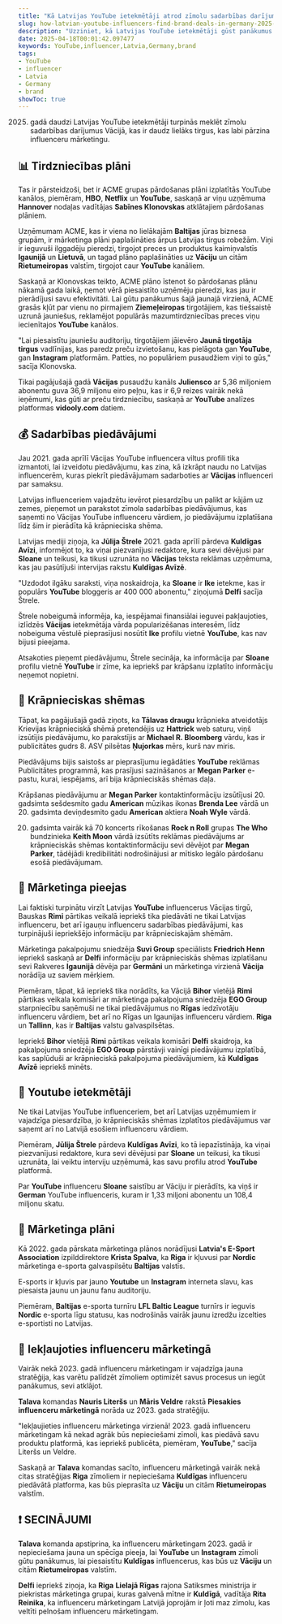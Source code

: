 ```yaml
---
title: "Kā Latvijas YouTube ietekmētāji atrod zīmolu sadarbības darījumus Vācijā?"
slug: how-latvian-youtube-influencers-find-brand-deals-in-germany-2025-04-18
description: "Uzziniet, kā Latvijas YouTube ietekmētāji gūst panākumus zīmolu mārketingā Vācijā, sadarbojoties ar zīmoliem un pieprasot augstākas cenas."
date: 2025-04-18T00:01:42.097477
keywords: YouTube,influencer,Latvia,Germany,brand
tags:
- YouTube
- influencer
- Latvia
- Germany
- brand
showToc: true
---
```


2025. gadā daudzi Latvijas YouTube ietekmētāji turpinās meklēt zīmolu sadarbības darījumus Vācijā, kas ir daudz lielāks tirgus, kas labi pārzina influenceru mārketingu.


## 📊 Tirdzniecības plāni

Tas ir pārsteidzoši, bet ir ACME grupas pārdošanas plāni izplatītās YouTube kanālos, piemēram, **HBO**, **Netflix** un **YouTube**, saskaņā ar viņu uzņēmuma **Hannover** nodaļas vadītājas **Sabīnes Klonovskas** atklātajiem pārdošanas plāniem.

Uzņēmumam ACME, kas ir viena no lielākajām **Baltijas** jūras biznesa grupām, ir mārketinga plāni paplašināties ārpus Latvijas tirgus robežām. Viņi ir ieguvuši ilggadēju pieredzi, tirgojot preces un produktus kaimiņvalstīs **Igaunijā** un **Lietuvā**, un tagad plāno paplašināties uz **Vāciju** un citām **Rietumeiropas** valstīm, tirgojot caur **YouTube** kanāliem.

Saskaņā ar Klonovskas teikto, ACME plāno īstenot šo pārdošanas plānu nākamā gada laikā, ņemot vērā piesaistīto uzņēmēju pieredzi, kas jau ir pierādījusi savu efektivitāti. Lai gūtu panākumus šajā jaunajā virzienā, ACME grasās kļūt par vienu no pirmajiem **Ziemeļeiropas** tirgotājiem, kas tiešsaistē uzrunā jauniešus, reklamējot populārās mazumtirdzniecības preces viņu iecienītajos **YouTube** kanālos.

"Lai piesaistītu jauniešu auditoriju, tirgotājiem jāievēro **Jaunā tirgotāja tirgus** vadlīnijas, kas paredz preču izvietošanu, kas pielāgota gan **YouTube**, gan **Instagram** platformām. Patties, no populāriem pusaudžiem viņi to gūs," sacīja Klonovska. 

Tikai pagājušajā gadā **Vācijas** pusaudžu kanāls **Juliensco** ar 5,36 miljoniem abonentu guva 36,9 miljonu eiro peļņu, kas ir 6,9 reizes vairāk nekā ieņēmumi, kas gūti ar preču tirdzniecību, saskaņā ar **YouTube** analīzes platformas **vidooly.com** datiem. 

## 💰 Sadarbības piedāvājumi

Jau 2021. gada aprīlī Vācijas YouTube influencera viltus profili tika izmantoti, lai izveidotu piedāvājumu, kas zina, kā izkrāpt naudu no Latvijas influencerēm, kuras piekrīt piedāvājumam sadarboties ar **Vācijas** influenceri par samaksu.

Latvijas influenceriem vajadzētu ievērot piesardzību un palikt ar kājām uz zemes, pieņemot un parakstot zīmola sadarbības piedāvājumus, kas saņemti no Vācijas YouTube influenceru vārdiem, jo ​​piedāvājumu izplatīšana līdz šim ir pierādīta kā krāpnieciska shēma.

Latvijas mediji ziņoja, ka **Jūlija Štrele** 2021. gada aprīlī pārdeva **Kuldīgas Avīzi**, informējot to, ka viņai piezvanījusi redaktore, kura sevi dēvējusi par **Sloane** un teikusi, ka tikusi uzrunāta no **Vācijas** teksta reklāmas uzņēmuma, kas jau pasūtījuši intervijas rakstu **Kuldīgas Avīzē**.

"Uzdodot ilgāku saraksti, viņa noskaidroja, ka **Sloane** ir **Ike** ietekme, kas ir populārs **YouTube** bloggeris ar 400 000 abonentu," ziņojumā **Delfi** sacīja Štrele.

Štrele nobeigumā informēja, ka, iespējamai finansiālai ieguvei pakļaujoties, izlīdzēs **Vācijas** ietekmētāja vārda popularizēšanas interesēm, līdz nobeiguma vēstulē pieprasījusi nosūtīt **Ike** profilu vietnē **YouTube**, kas nav bijusi pieejama. 

Atsakoties pieņemt piedāvājumu, Štrele secināja, ka informācija par **Sloane** profilu vietnē **YouTube** ir zīme, ka iepriekš par krāpšanu izplatīto informāciju neņemot nopietni.

## 🚨 Krāpnieciskas shēmas

Tāpat, ka pagājušajā gadā ziņots, ka **Tālavas draugu** krāpnieka atveidotājs Krievijas krāpnieciskā shēmā pretendējis uz **Hattrick** web saturu, viņš izsūtījis piedāvājumu, ko parakstījis ar **Michael R. Bloomberg** vārdu, kas ir publicitātes gudrs 8. ASV pilsētas **Ņujorkas** mērs, kurš nav miris.

Piedāvājums bijis saistošs ar pieprasījumu iegādāties **YouTube** reklāmas Publicitātes programmā, kas prasījusi sazināšanos ar **Megan Parker** e-pastu, kurai, iespējams, arī bija krāpnieciskās shēmas daļa.

Krāpšanas piedāvājumu ar **Megan Parker** kontaktinformāciju izsūtījusi 20. gadsimta sešdesmito gadu **American** mūzikas ikonas **Brenda Lee** vārdā un 20. gadsimta deviņdesmito gadu **American** aktiera **Noah Wyle** vārdā.

20. gadsimta vairāk kā 70 koncerts rīkošanas **Rock n Roll** grupas **The Who** bundzinieka **Keith Moon** vārdā izsūtīts reklāmas piedāvājums ar krāpnieciskās shēmas kontaktinformāciju sevi dēvējot par **Megan Parker**, tādējādi kredibilitāti nodrošinājusi ar mītisko legālo pārdošanu esošā piedāvājumam.

## 💼 Mārketinga pieejas

Lai faktiski turpinātu virzīt Latvijas **YouTube** influencerus Vācijas tirgū, Bauskas **Rimi** pārtikas veikalā iepriekš tika piedāvāti ne tikai Latvijas influenceru, bet arī igauņu influenceru sadarbības piedāvājumi, kas turpinājuši iepriekšējo informāciju par krāpnieciskajām shēmām.

Mārketinga pakalpojumu sniedzēja **Suvi Group** speciālists **Friedrich Henn** iepriekš saskaņā ar **Delfi** informāciju par krāpnieciskās shēmas izplatīšanu sevi Rakveres **Igaunijā** dēvēja par **Germāni** un mārketinga virzienā **Vācija** norādīja uz saviem mērķiem.

Piemēram, tāpat, kā iepriekš tika norādīts, ka Vācijā **Bihor** vietējā **Rimi** pārtikas veikala komisāri ar mārketinga pakalpojuma sniedzēja **EGO Group** starpniecību saņēmuši ne tikai piedāvājumus no **Rīgas** iedzīvotāju influenceru vārdiem, bet arī no Rīgas un Igaunijas influenceru vārdiem. **Riga** un **Tallinn**, kas ir **Baltijas** valstu galvaspilsētas.

Iepriekš **Bihor** vietējā **Rimi** pārtikas veikala komisāri **Delfi** skaidroja, ka pakalpojuma sniedzēja **EGO Group** pārstāvji vainīgi piedāvājumu izplatībā, kas saplūduši ar krāpnieciskā pakalpojuma piedāvājumiem, kā **Kuldīgas Avīzē** iepriekš minēts.

## 🎥 Youtube ietekmētāji

Ne tikai Latvijas YouTube influenceriem, bet arī Latvijas uzņēmumiem ir vajadzīga piesardzība, jo krāpnieciskās shēmas izplatītos piedāvājumus var saņemt arī no Latvijā esošiem influenceru vārdiem.

Piemēram, **Jūlija Štrele** pārdeva **Kuldīgas Avīzi**, ko tā iepazīstināja, ka viņai piezvanījusi redaktore, kura sevi dēvējusi par **Sloane** un teikusi, ka tikusi uzrunāta, lai veiktu interviju uzņēmumā, kas savu profilu atrod **YouTube** platformā.

Par **YouTube** influenceru **Sloane** saistību ar Vāciju ir pierādīts, ka viņš ir **German** YouTube influenceris, kuram ir 1,33 miljoni abonentu un 108,4 miljonu skatu.

## 📢 Mārketinga plāni

Kā 2022. gada pārskata mārketinga plānos norādījusi **Latvia's E-Sport Association** izpilddirektore **Krista Spalva**, ka **Riga** ir kļuvusi par **Nordic** mārketinga e-sporta galvaspilsētu **Baltijas** valstīs. 

E-sports ir kļuvis par jauno **Youtube** un **Instagram** interneta slavu, kas piesaista jaunu un jaunu fanu auditoriju.

Piemēram, **Baltijas** e-sporta turnīru **LFL Baltic League** turnīrs ir ieguvis **Nordic** e-sporta līgu statusu, kas nodrošinās vairāk jaunu izredžu izcelties e-sportisti no Latvijas. 

## 💌 Iekļaujoties influenceru mārketingā

Vairāk nekā 2023. gadā influenceru mārketingam ir vajadzīga jauna stratēģija, kas varētu palīdzēt zīmoliem optimizēt savus procesus un iegūt panākumus, sevi atklājot.

**Talava** komandas **Nauris Literšs** un **Māris Veldre** rakstā **Piesakies influenceru mārketingā** norāda uz 2023. gada stratēģiju.

"Iekļaujieties influenceru mārketinga virzienā! 2023. gadā influenceru mārketingam kā nekad agrāk būs nepieciešami zīmoli, kas piedāvā savu produktu platformā, kas iepriekš publicēta, piemēram, **YouTube**," sacīja Literšs un Veldre.

Saskaņā ar **Talava** komandas sacīto, influenceru mārketingā vairāk nekā citas stratēģijas **Riga** zīmoliem ir nepieciešama **Kuldīgas** influenceru piedāvātā platforma, kas būs pieprasīta uz **Vāciju** un citām **Rietumeiropas** valstīm.

## ❗ SECINĀJUMI

**Talava** komanda apstiprina, ka influenceru mārketingam 2023. gadā ir nepieciešama jauna un spēcīga pieeja, lai **YouTube** un **Instagram** zīmoli gūtu panākumus, lai piesaistītu **Kuldīgas** influencerus, kas būs uz **Vāciju** un citām **Rietumeiropas** valstīm.

**Delfi** iepriekš ziņoja, ka **Riga** **Lielajā Rīgas** rajona Satiksmes ministrija ir piekristas mārketinga grupai, kuras galvenā mītne ir **Kuldīgā**, vadītāja **Rita Reinika**, ka influenceru mārketingam Latvijā joprojām ir ļoti maz zīmolu, kas veltīti pelnošam influenceru mārketingam.